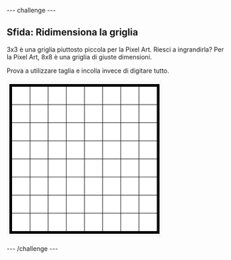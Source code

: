 --- challenge ---
## Sfida: Ridimensiona la griglia

3x3 è una griglia piuttosto piccola per la Pixel Art. Riesci a ingrandirla? Per la Pixel Art, 8x8 è una griglia di giuste dimensioni.

Prova a utilizzare taglia e incolla invece di digitare tutto.

![screenshot](images/pixel-art-grid-8.png)

--- /challenge ---
